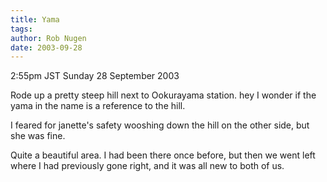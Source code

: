 ```yaml
---
title: Yama
tags: 
author: Rob Nugen
date: 2003-09-28
---
```


<p class=date>2:55pm JST Sunday 28 September 2003</p>

<p>Rode up a pretty steep hill next to Ookurayama station.  hey I
wonder if the yama in the name is a reference to the hill.</p>

<p>I feared for janette's safety wooshing down the hill on the other
side, but she was fine.</p>

<p>Quite a beautiful area.   I had been there once before, but then we
went left where I had previously gone right, and it was all new to
both of us.</p>

